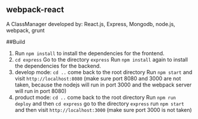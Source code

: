 ## webpack-react

A ClassManager developed by:
React.js, Express, Mongodb, node.js, webpack, grunt

##Build

1. Run `npm install` to install the dependencies for the frontend.
2. `cd express` Go to the directory `express` Run `npm install` again to install the dependencies for the backend.
3. develop mode: `cd ..` come back to the root directory Run `npm start` and visit `http://localhost:8080` (make sure port 8080 and 3000 are not taken, because the nodejs will run in port 3000 and the webpack server will run in port 8080)
4. product mode: `cd ..` come back to the root directory Run `npm run deploy` and then `cd express` go to the directory `express` run `npm start` and then visit `http://localhost:3000` (make sure port 3000 is not taken) 
